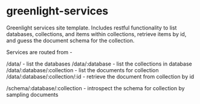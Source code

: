 greenlight-services
===================

Greenlight services site template.  Includes restful functionality to list databases, collections, and items within collections, retrieve items by id, and guess the document schema for the collection.

Services are routed from -

/data/ - list the databases
/data/:database - list the collections in database
/data/:database/:collection - list the documents for collection
/data/:database/:collection/:id - retrieve the document from collection by id

/schema/:database/:collection - introspect the schema for collection by sampling documents


